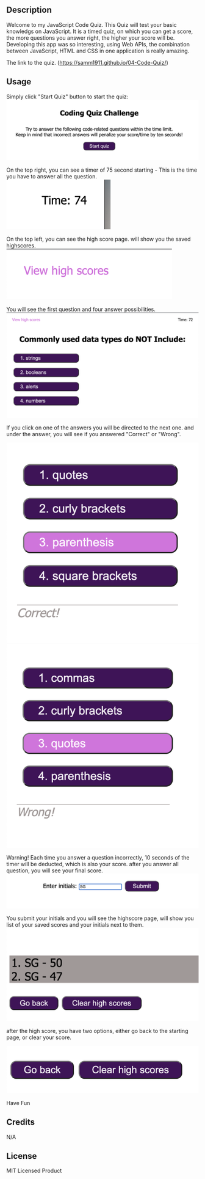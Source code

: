 ## Description

Welcome to my JavaScript Code Quiz. This Quiz will test your basic knowledgs on JavaScript. It is a timed quiz, on which you can get a score, the more questions you answer right, the higher your score will be.
Developing this app was so interesting, using Web APIs, the combination between JavaScript, HTML and CSS in one application is really amazing.

The link to the quiz. (https://samm1911.github.io/04-Code-Quiz/)

## Usage

Simply click "Start Quiz" button to start the quiz:
![start quiz](https://github.com/Samm1911/04-Code-Quiz/blob/main/Pix/Pic1.png)

On the top right, you can see a timer of 75 second starting - This is the time you have to answer all the question.
![timer](https://github.com/Samm1911/04-Code-Quiz/blob/main/Pix/Pic2.png)

On the top left, you can see the high score page. will show you the saved highscores.
![high score](https://github.com/Samm1911/04-Code-Quiz/blob/main/Pix/Pic3.png)

You will see the first question and four answer possibilities.
![questions and answers](https://github.com/Samm1911/04-Code-Quiz/blob/main/Pix/Pic4.png)

If you click on one of the answers you will be directed to the next one.
and under the answer, you will see if you answered "Correct" or "Wrong".

![correct](https://github.com/Samm1911/04-Code-Quiz/blob/main/Pix/Pic5.png)
![wrong](https://github.com/Samm1911/04-Code-Quiz/blob/main/Pix/Pic6.png)

Warning! Each time you answer a question incorrectly, 10 seconds of the timer will be deducted, which is also your score.
after you answer all question, you will see your final score.
![initials and score](https://github.com/Samm1911/04-Code-Quiz/blob/main/Pix/Pic7.png)

You submit your initials and you will see the highscore page, will show you list of your saved scores and your initials next to them.
![highscores](https://github.com/Samm1911/04-Code-Quiz/blob/main/Pix/Pic8.png)

after the high score, you have two options, either go back to the starting page, or clear your score.

![go back](https://github.com/Samm1911/04-Code-Quiz/blob/main/Pix/Pic9.png)

Have Fun

## Credits

N/A

## License

MIT Licensed Product
